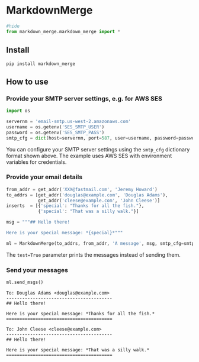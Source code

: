 # MarkdownMerge


<!-- WARNING: THIS FILE WAS AUTOGENERATED! DO NOT EDIT! -->

``` python
#hide
from markdown_merge.markdown_merge import *
```

## Install

`pip install markdown_merge`

## How to use

### Provide your SMTP server settings, e.g. for AWS SES

``` python
import os
```

``` python
servernm = 'email-smtp.us-west-2.amazonaws.com'
username = os.getenv('SES_SMTP_USER')
password = os.getenv('SES_SMTP_PASS')
smtp_cfg = dict(host=servernm, port=587, user=username, password=password, use_ssl=False, use_tls=True)
```

You can configure your SMTP server settings using the `smtp_cfg`
dictionary format shown above. The example uses AWS SES with environment
variables for credentials.

### Provide your email details

``` python
from_addr = get_addr('XXX@fastmail.com', 'Jeremy Howard')
to_addrs = [get_addr('douglas@example.com', 'Douglas Adams'),
            get_addr('cleese@example.com', 'John Cleese')]
inserts  = [{'special': "Thanks for all the fish."},
            {'special': "That was a silly walk."}]

msg = """## Hello there!

Here is your special message: *{special}*"""
```

``` python
ml = MarkdownMerge(to_addrs, from_addr, 'A message', msg, smtp_cfg=smtp_cfg, inserts=inserts, test=True)
```

The `test=True` parameter prints the messages instead of sending them.

### Send your messages

``` python
ml.send_msgs()
```

    To: Douglas Adams <douglas@example.com>
    ----------------------------------------
    ## Hello there!

    Here is your special message: *Thanks for all the fish.*
    ========================================

    To: John Cleese <cleese@example.com>
    ----------------------------------------
    ## Hello there!

    Here is your special message: *That was a silly walk.*
    ========================================
